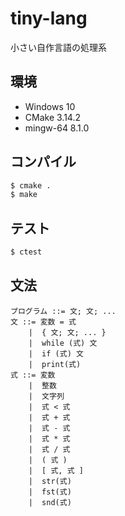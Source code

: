 # tiny-lang

小さい自作言語の処理系

## 環境

- Windows 10
- CMake 3.14.2
- mingw-64 8.1.0

## コンパイル

```sh
$ cmake .
$ make
```

## テスト

```sh
$ ctest
```

## 文法

```
プログラム ::= 文; 文; ...
文 ::= 変数 = 式
    |  { 文; 文; ... }
    |  while (式) 文
    |  if (式) 文
    |  print(式)
式 ::= 変数
    |  整数
    |  文字列
    |  式 < 式
    |  式 + 式
    |  式 - 式
    |  式 * 式
    |  式 / 式
    |  ( 式 )
    |  [ 式, 式 ]
    |  str(式)
    |  fst(式)
    |  snd(式)
```
